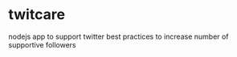 twitcare
========

nodejs app to support twitter best practices to increase number of supportive followers